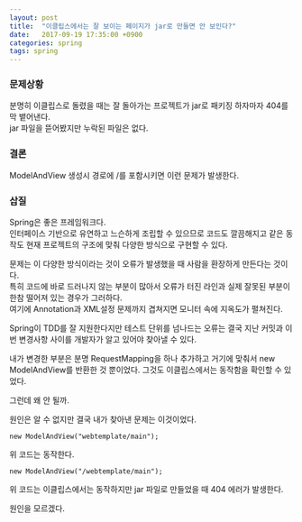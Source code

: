 ```yaml
---
layout: post
title:  "이클립스에서는 잘 보이는 페이지가 jar로 만들면 안 보인다?"
date:   2017-09-19 17:35:00 +0900
categories: spring
tags: spring
---
```

### 문제상황

분명히 이클립스로 돌렸을 때는 잘 돌아가는 프로젝트가 jar로 패키징 하자마자 404를 막 뱉어낸다.  
jar 파일을 뜯어봤지만 누락된 파일은 없다.  

### 결론

ModelAndView 생성시 경로에 /를 포함시키면 이런 문제가 발생한다.

### 삽질

Spring은 좋은 프레임워크다.  
인터페이스 기반으로 유연하고 느슨하게 조립할 수 있으므로 코드도 깔끔해지고 같은 동작도 현재 프로젝트의 구조에 맞춰 다양한 방식으로 구현할 수 있다.

문제는 이 다양한 방식이라는 것이 오류가 발생했을 때 사람을 환장하게 만든다는 것이다.  
특히 코드에 바로 드러나지 않는 부분이 많아서 오류가 터진 라인과 실제 잘못된 부분이 한참 떨어져 있는 경우가 그러하다.  
여기에 Annotation과 XML설정 문제까지 겹쳐지면 모니터 속에 지옥도가 펼쳐진다.  

Spring이 TDD를 잘 지원한다지만 테스트 단위를 넘나드는 오류는 결국 지난 커밋과 이번 변경사항 사이를 개발자가 알고 있어야 찾아낼 수 있다.  

내가 변경한 부분은 분명 RequestMapping을 하나 추가하고 거기에 맞춰서 new ModelAndView를 반환한 것 뿐이었다. 그것도 이클립스에서는 동작함을 확인할 수 있었다.  

그런데 왜 안 될까.

원인은 알 수 없지만 결국 내가 찾아낸 문제는 이것이었다.

```
new ModelAndView("webtemplate/main");
```
위 코드는 동작한다.

```
new ModelAndView("/webtemplate/main");
```
위 코드는 이클립스에서는 동작하지만 jar 파일로 만들었을 때 404 에러가 발생한다.

원인을 모르겠다.
